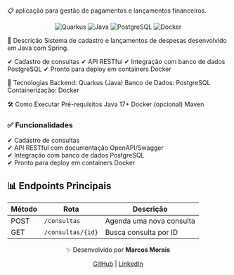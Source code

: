 📋 aplicação para gestão de pagamentos e lançamentos financeiros.

<div align="center"> 
  <img src="https://img.shields.io/badge/Quarkus-000000?style=for-the-badge&logo=quarkus" alt="Quarkus" /> 
  <img src="https://img.shields.io/badge/Java-ED8B00?style=for-the-badge&logo=openjdk&logoColor=white" alt="Java" /> 
  <img src="https://img.shields.io/badge/PostgreSQL-316192?style=for-the-badge&logo=postgresql&logoColor=white" alt="PostgreSQL" /> 
  <img src="https://img.shields.io/badge/Docker-2496ED?style=for-the-badge&logo=docker&logoColor=white" alt="Docker" /> 
</div>
  
📌 Descrição
Sistema de cadastro e lançamentos de despesas desenvolvido em Java com Spring. 

✔ Cadastro de consultas
✔ API RESTful 
✔ Integração com banco de dados PostgreSQL
✔ Pronto para deploy em containers Docker

🚀 Tecnologias
Backend: Quarkus (Java)
Banco de Dados: PostgreSQL
Containerização: Docker

🛠️ Como Executar
Pré-requisitos
Java 17+
Docker (opcional)
Maven

### **✅ Funcionalidades**<br>
✔ Cadastro de consultas<br>
✔ API RESTful com documentação OpenAPI/Swagger<br>
✔ Integração com banco de dados PostgreSQL<br>
✔ Pronto para deploy em containers Docker

## **📊 Endpoints Principais**

| Método | Rota               | Descrição                     |
|--------|--------------------|-------------------------------|
| POST   | `/consultas`       | Agenda uma nova consulta      |
| GET    | `/consultas/{id}`  | Busca consulta por ID         |

<div align="center"> <p>✨ Desenvolvido por <strong>Marcos Morais</strong></p> <a href="https://github.com/seu-usuario">GitHub</a> | <a href="https://linkedin.com/in/seu-perfil">LinkedIn</a> </div>
